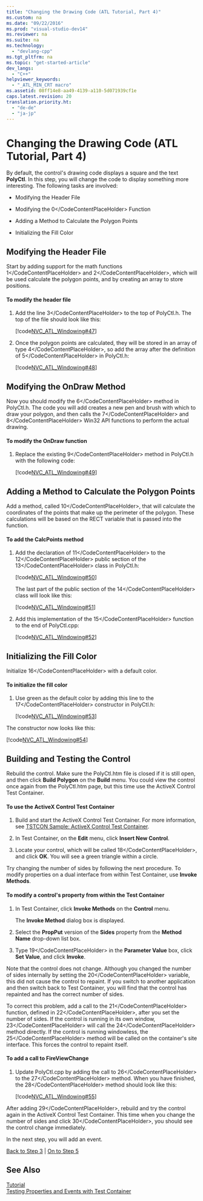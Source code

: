 ```yaml
---
title: "Changing the Drawing Code (ATL Tutorial, Part 4)"
ms.custom: na
ms.date: "09/22/2016"
ms.prod: "visual-studio-dev14"
ms.reviewer: na
ms.suite: na
ms.technology: 
  - "devlang-cpp"
ms.tgt_pltfrm: na
ms.topic: "get-started-article"
dev_langs: 
  - "C++"
helpviewer_keywords: 
  - "_ATL_MIN_CRT macro"
ms.assetid: 08ff14e8-aa49-4139-a110-5d071939cf1e
caps.latest.revision: 20
translation.priority.ht: 
  - "de-de"
  - "ja-jp"
---
```

# Changing the Drawing Code (ATL Tutorial, Part 4)
By default, the control's drawing code displays a square and the text **PolyCtl**. In this step, you will change the code to display something more interesting. The following tasks are involved:  
  
-   Modifying the Header File  
  
-   Modifying the <CodeContentPlaceHolder>0\</CodeContentPlaceHolder> Function  
  
-   Adding a Method to Calculate the Polygon Points  
  
-   Initializing the Fill Color  
  
## Modifying the Header File  
 Start by adding support for the math functions <CodeContentPlaceHolder>1\</CodeContentPlaceHolder> and <CodeContentPlaceHolder>2\</CodeContentPlaceHolder>, which will be used calculate the polygon points, and by creating an array to store positions.  
  
#### To modify the header file  
  
1.  Add the line <CodeContentPlaceHolder>3\</CodeContentPlaceHolder> to the top of PolyCtl.h. The top of the file should look like this:  
  
     [!code[NVC_ATL_Windowing#47](../vs140/codesnippet/CPP/changing-the-drawing-code--atl-tutorial--part-4-_1.cpp)]  
  
2.  Once the polygon points are calculated, they will be stored in an array of type <CodeContentPlaceHolder>4\</CodeContentPlaceHolder>, so add the array after the definition of <CodeContentPlaceHolder>5\</CodeContentPlaceHolder> in PolyCtl.h:  
  
     [!code[NVC_ATL_Windowing#48](../vs140/codesnippet/CPP/changing-the-drawing-code--atl-tutorial--part-4-_2.h)]  
  
## Modifying the OnDraw Method  
 Now you should modify the <CodeContentPlaceHolder>6\</CodeContentPlaceHolder> method in PolyCtl.h. The code you will add creates a new pen and brush with which to draw your polygon, and then calls the <CodeContentPlaceHolder>7\</CodeContentPlaceHolder> and <CodeContentPlaceHolder>8\</CodeContentPlaceHolder> Win32 API functions to perform the actual drawing.  
  
#### To modify the OnDraw function  
  
1.  Replace the existing <CodeContentPlaceHolder>9\</CodeContentPlaceHolder> method in PolyCtl.h with the following code:  
  
     [!code[NVC_ATL_Windowing#49](../vs140/codesnippet/CPP/changing-the-drawing-code--atl-tutorial--part-4-_3.cpp)]  
  
## Adding a Method to Calculate the Polygon Points  
 Add a method, called <CodeContentPlaceHolder>10\</CodeContentPlaceHolder>, that will calculate the coordinates of the points that make up the perimeter of the polygon. These calculations will be based on the RECT variable that is passed into the function.  
  
#### To add the CalcPoints method  
  
1.  Add the declaration of <CodeContentPlaceHolder>11\</CodeContentPlaceHolder> to the <CodeContentPlaceHolder>12\</CodeContentPlaceHolder> public section of the <CodeContentPlaceHolder>13\</CodeContentPlaceHolder> class in PolyCtl.h:  
  
     [!code[NVC_ATL_Windowing#50](../vs140/codesnippet/CPP/changing-the-drawing-code--atl-tutorial--part-4-_4.h)]  
  
     The last part of the public section of the <CodeContentPlaceHolder>14\</CodeContentPlaceHolder> class will look like this:  
  
     [!code[NVC_ATL_Windowing#51](../vs140/codesnippet/CPP/changing-the-drawing-code--atl-tutorial--part-4-_5.h)]  
  
2.  Add this implementation of the <CodeContentPlaceHolder>15\</CodeContentPlaceHolder> function to the end of PolyCtl.cpp:  
  
     [!code[NVC_ATL_Windowing#52](../vs140/codesnippet/CPP/changing-the-drawing-code--atl-tutorial--part-4-_6.cpp)]  
  
## Initializing the Fill Color  
 Initialize <CodeContentPlaceHolder>16\</CodeContentPlaceHolder> with a default color.  
  
#### To initialize the fill color  
  
1.  Use green as the default color by adding this line to the <CodeContentPlaceHolder>17\</CodeContentPlaceHolder> constructor in PolyCtl.h:  
  
     [!code[NVC_ATL_Windowing#53](../vs140/codesnippet/CPP/changing-the-drawing-code--atl-tutorial--part-4-_7.h)]  
  
 The constructor now looks like this:  
  
 [!code[NVC_ATL_Windowing#54](../vs140/codesnippet/CPP/changing-the-drawing-code--atl-tutorial--part-4-_8.h)]  
  
## Building and Testing the Control  
 Rebuild the control. Make sure the PolyCtl.htm file is closed if it is still open, and then click **Build Polygon** on the **Build** menu. You could view the control once again from the PolyCtl.htm page, but this time use the ActiveX Control Test Container.  
  
#### To use the ActiveX Control Test Container  
  
1.  Build and start the ActiveX Control Test Container. For more information, see [TSTCON Sample: ActiveX Control Test Container](../vs140/visual-c---samples.md).  
  
2.  In Test Container, on the **Edit** menu, click **Insert New Control**.  
  
3.  Locate your control, which will be called <CodeContentPlaceHolder>18\</CodeContentPlaceHolder>, and click **OK**. You will see a green triangle within a circle.  
  
 Try changing the number of sides by following the next procedure. To modify properties on a dual interface from within Test Container, use **Invoke Methods**.  
  
#### To modify a control's property from within the Test Container  
  
1.  In Test Container, click **Invoke Methods** on the **Control** menu.  
  
     The **Invoke Method** dialog box is displayed.  
  
2.  Select the **PropPut** version of the **Sides** property from the **Method Name** drop-down list box.  
  
3.  Type <CodeContentPlaceHolder>19\</CodeContentPlaceHolder> in the **Parameter Value** box, click **Set Value**, and click **Invoke**.  
  
 Note that the control does not change. Although you changed the number of sides internally by setting the <CodeContentPlaceHolder>20\</CodeContentPlaceHolder> variable, this did not cause the control to repaint. If you switch to another application and then switch back to Test Container, you will find that the control has repainted and has the correct number of sides.  
  
 To correct this problem, add a call to the <CodeContentPlaceHolder>21\</CodeContentPlaceHolder> function, defined in <CodeContentPlaceHolder>22\</CodeContentPlaceHolder>, after you set the number of sides. If the control is running in its own window, <CodeContentPlaceHolder>23\</CodeContentPlaceHolder> will call the <CodeContentPlaceHolder>24\</CodeContentPlaceHolder> method directly. If the control is running windowless, the <CodeContentPlaceHolder>25\</CodeContentPlaceHolder> method will be called on the container's site interface. This forces the control to repaint itself.  
  
#### To add a call to FireViewChange  
  
1.  Update PolyCtl.cpp by adding the call to <CodeContentPlaceHolder>26\</CodeContentPlaceHolder> to the <CodeContentPlaceHolder>27\</CodeContentPlaceHolder> method. When you have finished, the <CodeContentPlaceHolder>28\</CodeContentPlaceHolder> method should look like this:  
  
     [!code[NVC_ATL_Windowing#55](../vs140/codesnippet/CPP/changing-the-drawing-code--atl-tutorial--part-4-_9.cpp)]  
  
 After adding <CodeContentPlaceHolder>29\</CodeContentPlaceHolder>, rebuild and try the control again in the ActiveX Control Test Container. This time when you change the number of sides and click <CodeContentPlaceHolder>30\</CodeContentPlaceHolder>, you should see the control change immediately.  
  
 In the next step, you will add an event.  
  
 [Back to Step 3](../vs140/adding-a-property-to-the-control--atl-tutorial--part-3-.md) &#124; [On to Step 5](../vs140/adding-an-event--atl-tutorial--part-5-.md)  
  
## See Also  
 [Tutorial](../vs140/active-template-library--atl--tutorial.md)   
 [Testing Properties and Events with Test Container](../vs140/testing-properties-and-events-with-test-container.md)